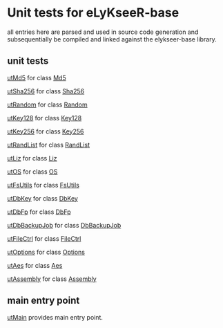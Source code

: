 # Unit tests for eLyKseeR-base

all entries here are parsed and used in source code generation
and subsequentially be compiled and linked against the 
elykseer-base library.


## unit tests

[utMd5](utMd5.cpp.md) for class [Md5](../md5.hpp.md)

[utSha256](utSha256.cpp.md) for class [Sha256](../sha256.hpp.md)

[utRandom](utRandom.cpp.md) for class [Random](../random.hpp.md)

[utKey128](utKey128.cpp.md) for class [Key128](../key128.hpp.md)

[utKey256](utKey256.cpp.md) for class [Key256](../key256.hpp.md)

[utRandList](utRandList.cpp.md) for class [RandList](../randlist.hpp.md)

[utLiz](utLiz.cpp.md) for class [Liz](../liz.hpp.md)

[utOS](utOS.cpp.md) for class [OS](../os.hpp.md)

[utFsUtils](utFsUtils.cpp.md) for class [FsUtils](../fsutils.hpp.md)

[utDbKey](utDbKey.cpp.md) for class [DbKey](../dbkey.hpp.md)

[utDbFp](utDbFp.cpp.md) for class [DbFp](../dbfp.hpp.md)

[utDbBackupJob](utDbBackupJob.cpp.md) for class [DbBackupJob](../dbbackupjob.hpp.md)

[utFileCtrl](utFileCtrl.cpp.md) for class [FileCtrl](../filectrl.hpp.md)

[utOptions](utOptions.cpp.md) for class [Options](../options.hpp.md)

[utAes](utAes.cpp.md) for class [Aes](../aes.hpp.md)

[utAssembly](utAssembly.cpp.md) for class [Assembly](../assembly.hpp.md)

## main entry point

[utMain](utMain.cpp.md) provides main entry point.
